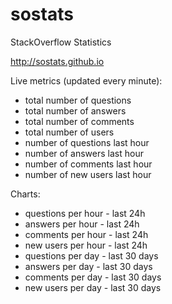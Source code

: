 # sostats
StackOverflow Statistics

http://sostats.github.io

Live metrics (updated every minute):
- total number of questions
- total number of answers
- total number of comments
- total number of users
- number of questions last hour
- number of answers last hour
- number of comments last hour
- number of new users last hour

Charts:
- questions per hour - last 24h
- answers per hour - last 24h
- comments per hour - last 24h
- new users per hour - last 24h
- questions per day - last 30 days
- answers per day - last 30 days
- comments per day - last 30 days
- new users per day - last 30 days
